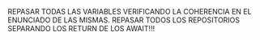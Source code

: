 REPASAR TODAS LAS VARIABLES VERIFICANDO LA COHERENCIA EN EL ENUNCIADO DE LAS MISMAS. 
REPASAR TODOS LOS REPOSITORIOS SEPARANDO LOS RETURN DE LOS AWAIT!!!